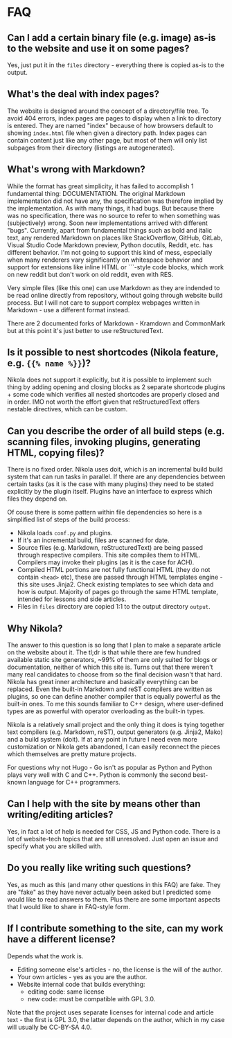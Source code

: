 # FAQ

## Can I add a certain binary file (e.g. image) as-is to the website and use it on some pages?

Yes, just put it in the `files` directory - everything there is copied as-is to the output.

## What's the deal with index pages?

The website is designed around the concept of a directory/file tree. To avoid 404 errors, index pages are pages to display when a link to directory is entered. They are named "index" because of how browsers default to showing `index.html` file when given a directory path. Index pages can contain content just like any other page, but most of them will only list subpages from their directory (listings are autogenerated).

## What's wrong with Markdown?

While the format has great simplicity, it has failed to accomplish 1 fundamental thing: DOCUMENTATION. The original Markdown implementation did not have any, the specification was therefore implied by the implementation. As with many things, it had bugs. But because there was no specification, there was no source to refer to when something was (subjectively) wrong. Soon new implementations arrived with different "bugs". Currently, apart from fundamental things such as bold and italic text, any rendered Markdown on places like StackOverflow, GitHub, GitLab, Visual Studio Code Markdown preview, Python docutils, Reddit, etc. has different behavior. I'm not going to support this kind of mess, especially when many renderers vary significantly on whitespace behavior and support for extensions like inline HTML or ```-style code blocks, which work on new reddit but don't work on old reddit, even with RES.

Very simple files (like this one) can use Markdown as they are indended to be read online directly from repository, without going through website build process. But I will not care to support complex webpages written in Markdown - use a different format instead.

There are 2 documented forks of Markdown - Kramdown and CommonMark but at this point it's just better to use reStructuredText.

## Is it possible to nest shortcodes (Nikola feature, e.g. `{{% name %}}`)?

Nikola does not support it explicitly, but it is possible to implement such thing by adding opening and closing blocks as 2 separate shortcode plugins + some code which verifies all nested shortcodes are properly closed and in order. IMO not worth the effort given that reStructuredText offers nestable directives, which can be custom.

## Can you describe the order of all build steps (e.g. scanning files, invoking plugins, generating HTML, copying files)?

There is no fixed order. Nikola uses doit, which is an incremental build build system that can run tasks in parallel. If there are any dependencies between certain tasks (as it is the case with many plugins) they need to be stated explicitly by the plugin itself. Plugins have an interface to express which files they depend on.

Of couse there is some pattern within file dependencies so here is a simplified list of steps of the build process:

- Nikola loads `conf.py` and plugins.
- If it's an incremental build, files are scanned for date.
- Source files (e.g. Markdown, reStructuredText) are being passed through respective compilers. This site compiles them to HTML. Compilers may invoke their plugins (as it is the case for ACH).
- Compiled HTML portions are not fully functional HTML (they do not contain `<head>` etc), these are passed through HTML templates engine - this site uses Jinja2. Check existing templates to see which data and how is output. Majority of pages go through the same HTML template, intended for lessons and side articles.
- Files in `files` directory are copied 1:1 to the output directory `output`.

## Why Nikola?

The answer to this question is so long that I plan to make a separate article on the website about it. The tl;dr is that while there are few hundred available static site generators, ~99% of them are only suited for blogs or documentation, neither of which this site is. Turns out that there weren't many real candidates to choose from so the final decision wasn't that hard. Nikola has great inner architecture and basically everything can be replaced. Even the built-in Markdown and reST compilers are written as plugins, so one can define another compiler that is equally powerful as the built-in ones. To me this sounds familiar to C++ design, where user-defined types are as powerful with operator overloading as the built-in types.

Nikola is a relatively small project and the only thing it does is tying together text compilers (e.g. Markdown, reST), output generators (e.g. Jinja2, Mako) and a build system (doit). If at any point in future I need even more customization or Nikola gets abandoned, I can easily reconnect the pieces which themselves are pretty mature projects.

For questions why not Hugo - Go isn't as popular as Python and Python plays very well with C and C++. Python is commonly the second best-known language for C++ programmers.

## Can I help with the site by means other than writing/editing articles?

Yes, in fact a lot of help is needed for CSS, JS and Python code. There is a lot of website-tech topics that are still unresolved. Just open an issue and specify what you are skilled with.

## Do you really like writing such questions?

Yes, as much as this (and many other questions in this FAQ) are fake. They are "fake" as they have never actually been asked but I predicted some would like to read answers to them. Plus there are some important aspects that I would like to share in FAQ-style form.

## If I contribute something to the site, can my work have a different license?

Depends what the work is.

- Editing someone else's articles - no, the license is the will of the author.
- Your own articles - yes as you are the author.
- Website internal code that builds everything:
    - editing code: same license
    - new code: must be compatible with GPL 3.0.

Note that the project uses separate licenses for internal code and article text - the first is GPL 3.0, the latter depends on the author, which in my case will usually be CC-BY-SA 4.0.
